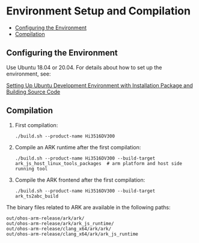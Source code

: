 # Environment Setup and Compilation<a name="EN-US_TOPIC_0000001174215863"></a>

-   [Configuring the Environment](#section922419503415)
-   [Compilation](#section1166711064317)

## Configuring the Environment<a name="section922419503415"></a>

Use Ubuntu 18.04 or 20.04. For details about how to set up the environment, see:

[Setting Up Ubuntu Development Environment with Installation Package and Building Source Code](https://gitee.com/openharmony/docs/blob/master/en/device-dev/quick-start/quickstart-standard-package-environment.md)

## Compilation<a name="section1166711064317"></a>

1.  First compilation:

    ```
    ./build.sh --product-name Hi3516DV300
    ```

2.  Compile an ARK runtime after the first compilation:

    ```
    ./build.sh --product-name Hi3516DV300 --build-target ark_js_host_linux_tools_packages  # arm platform and host side running tool
    ```

3.  Compile the ARK frontend after the first compilation:

    ```
    ./build.sh --product-name Hi3516DV300 --build-target ark_ts2abc_build
    ```


The binary files related to ARK are available in the following paths:

```
out/ohos-arm-release/ark/ark/
out/ohos-arm-release/ark/ark_js_runtime/
out/ohos-arm-release/clang_x64/ark/ark/
out/ohos-arm-release/clang_x64/ark/ark_js_runtime
```

